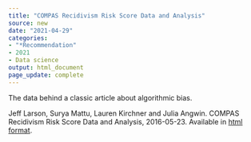 ```yaml
---
title: "COMPAS Recidivism Risk Score Data and Analysis"
source: new
date: "2021-04-29"
categories:
- "*Recommendation"
- 2021
- Data science
output: html_document
page_update: complete
---
```


The data behind a classic article about algorithmic bias.

<!--more-->

Jeff Larson, Surya Mattu, Lauren Kirchner and Julia Angwin. COMPAS Recidivism Risk Score Data and Analysis, 2016-05-23. Available in [html format](https://www.propublica.org/datastore/dataset/compas-recidivism-risk-score-data-and-analysis).
